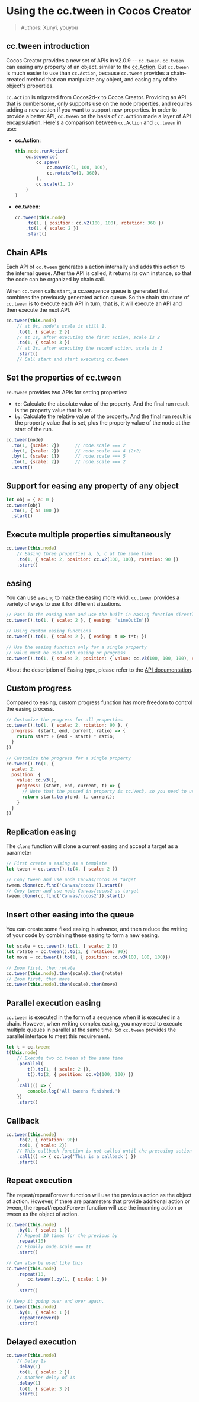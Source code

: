 # Using the cc.tween in Cocos Creator

> Authors: Xunyi, youyou

## cc.tween introduction

Cocos Creator provides a new set of APIs in v2.0.9 -- `cc.tween`. `cc.tween` can easing any property of an object, similar to the [cc.Action](actions.md). But `cc.tween` is much easier to use than `cc.Action`, because `cc.tween` provides a chain-created method that can manipulate any object, and easing any of the object's properties.

`cc.Action` is migrated from Cocos2d-x to Cocos Creator. Providing an API that is cumbersome, only supports use on the node properties, and requires adding a new action if you want to support new properties. In order to provide a better API, `cc.tween` on the basis of `cc.Action` made a layer of API encapsulation. Here's a comparison between `cc.Action` and `cc.tween` in use:

- **cc.Action**:

  ```js
  this.node.runAction(
      cc.sequence(
          cc.spawn(
              cc.moveTo(1, 100, 100),
              cc.rotateTo(1, 360),
          ),
          cc.scale(1, 2)
      )
  )
  ```

- **cc.tween**:

  ```js
  cc.tween(this.node)
      .to(1, { position: cc.v2(100, 100), rotation: 360 })
      .to(1, { scale: 2 })
      .start()
  ```

## Chain APIs

Each API of `cc.tween` generates a action internally and adds this action to the internal queue. After the API is called, it returns its own instance, so that the code can be organized by chain call.

When `cc.tween` calls `start`, a cc.sequence queue is generated that combines the previously generated action queue.
So the chain structure of `cc.tween` is to execute each API in turn, that is, it will execute an API and then execute the next API.

```js
cc.tween(this.node)
    // at 0s, node's scale is still 1.
    .to(1, { scale: 2 })
    // at 1s, after executing the first action, scale is 2
    .to(1, { scale: 3 })
    // at 2s, after executing the second action, scale is 3
    .start()
    // Call start and start executing cc.tween
```

## Set the properties of cc.tween

`cc.tween` provides two APIs for setting properties:

- `to`: Calculate the absolute value of the property. And the final run result is the property value that is set.
- `by`: Calculate the relative value of the property. And the final run result is the property value that is set, plus the property value of the node at the start of the run.

```js
cc.tween(node)
  .to(1, {scale: 2})      // node.scale === 2
  .by(1, {scale: 2})      // node.scale === 4 (2+2)
  .by(1, {scale: 1})      // node.scale === 5
  .to(1, {scale: 2})      // node.scale === 2
  .start()
```

## Support for easing any property of any object

```js
let obj = { a: 0 }
cc.tween(obj)
  .to(1, { a: 100 })
  .start()
```

## Execute multiple properties simultaneously

```js
cc.tween(this.node)
    // Easing three properties a, b, c at the same time
    .to(1, { scale: 2, position: cc.v2(100, 100), rotation: 90 })
    .start()
```

## easing

You can use `easing` to make the easing more vivid. `cc.tween` provides a variety of ways to use it for different situations.

```js
// Pass in the easing name and use the built-in easing function directly
cc.tween().to(1, { scale: 2 }, { easing: 'sineOutIn'})

// Using custom easing functions
cc.tween().to(1, { scale: 2 }, { easing: t => t*t; })

// Use the easing function only for a single property
// value must be used with easing or progress
cc.tween().to(1, { scale: 2, position: { value: cc.v3(100, 100, 100), easing: 'sineOutIn' } })
```

About the description of Easing type, please refer to the [API documentation](../../../api/en/classes/Easing.html).

## Custom progress

Compared to easing, custom progress function has more freedom to control the easing process.

```js
// Customize the progress for all properties
cc.tween().to(1, { scale: 2, rotation: 90 }, {
  progress: (start, end, current, ratio) => {
    return start + (end - start) * ratio;
  }
})

// Customize the progress for a single property
cc.tween().to(1, {
  scale: 2,
  position: {
    value: cc.v3(),
    progress: (start, end, current, t) => {
      // Note that the passed in property is cc.Vec3, so you need to use Vec3.lerp for interpolation calculations
      return start.lerp(end, t, current);
    }
  }
})
```

## Replication easing

The `clone` function will clone a current easing and accept a target as a parameter

```js
// First create a easing as a template
let tween = cc.tween().to(4, { scale: 2 })

// Copy tween and use node Canvas/cocos as target
tween.clone(cc.find('Canvas/cocos')).start()
// Copy tween and use node Canvas/cocos2 as target
tween.clone(cc.find('Canvas/cocos2')).start()
```

## Insert other easing into the queue

You can create some fixed easing in advance, and then reduce the writing of your code by combining these easing to form a new easing.

```js
let scale = cc.tween().to(1, { scale: 2 })
let rotate = cc.tween().to(1, { rotation: 90})
let move = cc.tween().to(1, { position: cc.v3(100, 100, 100)})

// Zoom first, then rotate
cc.tween(this.node).then(scale).then(rotate)
// Zoom first, then move
cc.tween(this.node).then(scale).then(move)
```

## Parallel execution easing

`cc.tween` is executed in the form of a sequence when it is executed in a chain. However, when writing complex easing, you may need to execute multiple queues in parallel at the same time. So `cc.tween` provides the parallel interface to meet this requirement.

```js
let t = cc.tween;
t(this.node)
    // Execute two cc.tween at the same time
    .parallel(
        t().to(1, { scale: 2 }),
        t().to(2, { position: cc.v2(100, 100) })
    )
    .call(() => {
        console.log('All tweens finished.')
    })
    .start()
```

## Callback

```js
cc.tween(this.node)
    .to(2, { rotation: 90})
    .to(1, { scale: 2})
    // This callback function is not called until the preceding action has been performed
    .call(() => { cc.log('This is a callback') })
    .start()
```

## Repeat execution

The repeat/repeatForever function will use the previous action as the object of action. However, if there are parameters that provide additional action or tween, the repeat/repeatForever function will use the incoming action or tween as the object of action.

```js
cc.tween(this.node)
    .by(1, { scale: 1 })
    // Repeat 10 times for the previous by
    .repeat(10)
    // Finally node.scale === 11
    .start()

// Can also be used like this
cc.tween(this.node)
    .repeat(10,
        cc.tween().by(1, { scale: 1 })
    )
    .start()

// Keep it going over and over again.
cc.tween(this.node)
    .by(1, { scale: 1 })
    .repeatForever()
    .start()
```

## Delayed execution

```js
cc.tween(this.node)
    // Delay 1s
    .delay(1)
    .to(1, { scale: 2 })
    // Another delay of 1s
    .delay(1)
    .to(1, { scale: 3 })
    .start()
```
